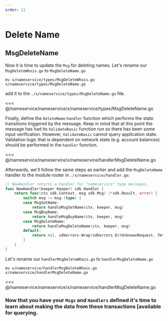 ```yaml
---
order: 11
---
```


# Delete Name

## MsgDeleteName


Now it is time to update the `Msg` for deleting names. Let's rename our `MsgDeleteWhois.go` to `MsgDeleteName.go`

```
mv x/nameservice/types/MsgDeleteWhois.go x/nameservice/types/MsgDeleteName.go
```

add it to the `./x/nameservice/types/MsgDeleteName.go` file. 

<<< @/nameservice/nameservice/x/nameservice/types/MsgDeleteName.go


Finally, define the `DeleteName` `handler` function which performs the state transitions triggered by the message. Keep in mind that at this point the message has had its `ValidateBasic` function run so there has been some input verification. However, `ValidateBasic` cannot query application state. Validation logic that is dependent on network state (e.g. account balances) should be performed in the `handler` function.

<<< @/nameservice/nameservice/x/nameservice/handlerMsgDeleteName.go

Afterwards, we'll follow the same steps as earlier and add the `MsgDeleteName` handler to the module router in `./x/nameservice/handler.go`:

```go
// NewHandler returns a handler for "nameservice" type messages.
func NewHandler(keeper Keeper) sdk.Handler {
	return func(ctx sdk.Context, msg sdk.Msg) (*sdk.Result, error) {
		switch msg := msg.(type) {
		case MsgSetName:
			return handleMsgSetName(ctx, keeper, msg)
		case MsgBuyName:
			return handleMsgBuyName(ctx, keeper, msg)
		case MsgDeleteName:
			return handleMsgDeleteName(ctx, keeper, msg)
		default:
			return nil, sdkerrors.Wrap(sdkerrors.ErrUnknownRequest, fmt.Sprintf("Unrecognized nameservice Msg type: %v", msg.Type()))
		}
	}
}
```

Let's rename our `handlerMsgDeleteWhois.go` to `handlerMsgDeleteName.go`

```
mv x/nameservice/handlerMsgDeleteWhois.go x/nameservice/handlerMsgDeleteName.go
```

<<< @/nameservice/nameservice/x/nameservice/handlerMsgDeleteName.go

### Now that you have your `Msgs` and `Handlers` defined it's time to learn about making the data from these transactions [available for querying.
